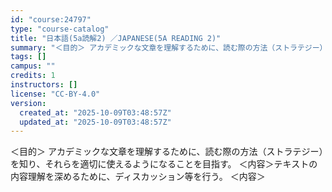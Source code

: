 ```yaml
---
id: "course:24797"
type: "course-catalog"
title: "日本語(5a読解2) ／JAPANESE(5A READING 2)"
summary: "＜目的＞ アカデミックな文章を理解するために、読む際の方法（ストラテジー）を知り、それらを適切に使えるようになることを目指す。 ＜内容＞テキストの内容理解を深めるために、ディスカッション等を行う。 ＜内容＞"
tags: []
campus: ""
credits: 1
instructors: []
license: "CC-BY-4.0"
version:
  created_at: "2025-10-09T03:48:57Z"
  updated_at: "2025-10-09T03:48:57Z"
---
```

＜目的＞ アカデミックな文章を理解するために、読む際の方法（ストラテジー）を知り、それらを適切に使えるようになることを目指す。 ＜内容＞テキストの内容理解を深めるために、ディスカッション等を行う。 ＜内容＞

